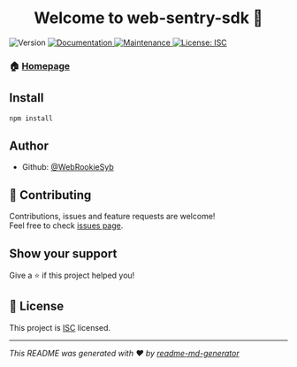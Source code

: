 <h1 align="center">Welcome to web-sentry-sdk 👋</h1>
<p>
  <img alt="Version" src="https://img.shields.io/badge/version-1.0.0-blue.svg?cacheSeconds=2592000" />
  <a href="https://github.com/WebRookieSyb/web-sentry-sdk#readme">
    <img alt="Documentation" src="https://img.shields.io/badge/documentation-yes-brightgreen.svg" target="_blank" />
  </a>
  <a href="https://github.com/WebRookieSyb/web-sentry-sdk/graphs/commit-activity">
    <img alt="Maintenance" src="https://img.shields.io/badge/Maintained%3F-yes-green.svg" target="_blank" />
  </a>
  <a href="https://github.com/WebRookieSyb/web-sentry-sdk/blob/master/LICENSE">
    <img alt="License: ISC" src="https://img.shields.io/badge/License-ISC-yellow.svg" target="_blank" />
  </a>
</p>

### 🏠 [Homepage](https://github.com/WebRookieSyb/web-sentry-sdk#readme)

## Install

```sh
npm install
```

## Author

* Github: [@WebRookieSyb](https://github.com/WebRookieSyb)

## 🤝 Contributing

Contributions, issues and feature requests are welcome!<br />Feel free to check [issues page](https://github.com/WebRookieSyb/web-sentry-sdk/issues).

## Show your support

Give a ⭐️ if this project helped you!

## 📝 License

This project is [ISC](https://github.com/WebRookieSyb/web-sentry-sdk/blob/master/LICENSE) licensed.

***
_This README was generated with ❤️ by [readme-md-generator](https://github.com/kefranabg/readme-md-generator)_